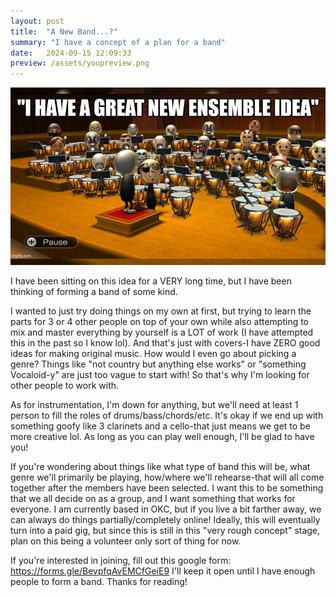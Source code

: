 ```yaml
---
layout: post
title:  "A New Band...?"
summary: "I have a concept of a plan for a band"
date:   2024-09-15 12:09:33
preview: /assets/youpreview.png
---
```


![Picture 1](/assets/timpani_land.png)

I have been sitting on this idea for a VERY long time, but I have been thinking of forming a band of some kind. 

I wanted to just try doing things on my own at first, but trying to learn the parts for 3 or 4 other people on top of your own while also attempting to mix and
master everything by yourself is a LOT of work (I have attempted this in the past so I know lol). And that's just with covers-I have ZERO good ideas for making
original music. How would I even go about picking a genre? Things like "not country but anything else works" or "something Vocaloid-y" are just too vague to start
with! So that's why I'm looking for other people to work with.

As for instrumentation, I'm down for anything, but we'll need at least 1 person to fill the roles of drums/bass/chords/etc. It's okay if we end up with something
goofy like 3 clarinets and a cello-that just means we get to be more creative lol. As long as you can play well enough, I'll be glad to have you!

If you're wondering about things like what type of band this will be, what genre we'll primarily be playing, how/where we'll rehearse-that will all come together
after the members have been selected. I want this to be something that we all decide on as a group, and I want something that works for everyone. I am currently
based in OKC, but if you live a bit farther away, we can always do things partially/completely online! Ideally, this will eventually turn into a paid gig, but
since this is still in this "very rough concept" stage, plan on this being a volunteer only sort of thing for now.

If you're interested in joining, fill out this google form: https://forms.gle/BevpfqAvEMCfGeiE9 I'll keep it open until I have enough people to form a band. 
Thanks for reading!
